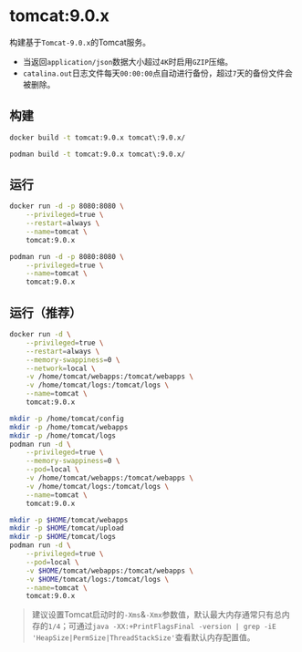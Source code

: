 # tomcat:9.0.x

构建基于`Tomcat-9.0.x`的Tomcat服务。
- 当返回`application/json`数据大小超过`4K`时启用`GZIP`压缩。
- `catalina.out`日志文件每天`00:00:00`点自动进行备份，超过`7`天的备份文件会被删除。

## 构建
```bash
docker build -t tomcat:9.0.x tomcat\:9.0.x/

podman build -t tomcat:9.0.x tomcat\:9.0.x/
```

## 运行
```bash
docker run -d -p 8080:8080 \
    --privileged=true \
    --restart=always \
    --name=tomcat \
    tomcat:9.0.x

podman run -d -p 8080:8080 \
    --privileged=true \
    --name=tomcat \
    tomcat:9.0.x
```

## 运行（推荐）
```bash
docker run -d \
    --privileged=true \
    --restart=always \
    --memory-swappiness=0 \
    --network=local \
    -v /home/tomcat/webapps:/tomcat/webapps \
    -v /home/tomcat/logs:/tomcat/logs \
    --name=tomcat \
    tomcat:9.0.x

mkdir -p /home/tomcat/config
mkdir -p /home/tomcat/webapps
mkdir -p /home/tomcat/logs
podman run -d \
    --privileged=true \
    --memory-swappiness=0 \
    --pod=local \
    -v /home/tomcat/webapps:/tomcat/webapps \
    -v /home/tomcat/logs:/tomcat/logs \
    --name=tomcat \
    tomcat:9.0.x

mkdir -p $HOME/tomcat/webapps
mkdir -p $HOME/tomcat/upload
mkdir -p $HOME/tomcat/logs
podman run -d \
    --privileged=true \
    --pod=local \
    -v $HOME/tomcat/webapps:/tomcat/webapps \
    -v $HOME/tomcat/logs:/tomcat/logs \
    --name=tomcat \
    tomcat:9.0.x
```

> 建议设置Tomcat启动时的`-Xms`&`-Xmx`参数值，默认最大内存通常只有总内存的`1/4`；可通过`java -XX:+PrintFlagsFinal -version | grep -iE 'HeapSize|PermSize|ThreadStackSize'`查看默认内存配置值。
